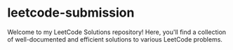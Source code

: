 # leetcode-submission
Welcome to my LeetCode Solutions repository! Here, you'll find a collection of well-documented and efficient solutions to various LeetCode problems.

